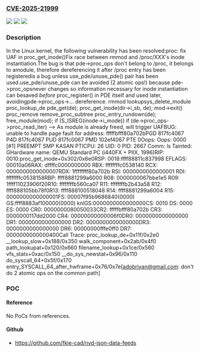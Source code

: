 ### [CVE-2025-21999](https://cve.mitre.org/cgi-bin/cvename.cgi?name=CVE-2025-21999)
![](https://img.shields.io/static/v1?label=Product&message=Linux&color=blue)
![](https://img.shields.io/static/v1?label=Version&message=778f3dd5a13c9e1642e0b2efea4b769387a70afa%3C%20eda279586e571b05dff44d48e05f8977ad05855d%20&color=brighgreen)
![](https://img.shields.io/static/v1?label=Vulnerability&message=n%2Fa&color=brighgreen)

### Description

In the Linux kernel, the following vulnerability has been resolved:proc: fix UAF in proc_get_inode()Fix race between rmmod and /proc/XXX's inode instantiation.The bug is that pde->proc_ops don't belong to /proc, it belongs to amodule, therefore dereferencing it after /proc entry has been registeredis a bug unless use_pde/unuse_pde() pair has been used.use_pde/unuse_pde can be avoided (2 atomic ops!) because pde->proc_opsnever changes so information necessary for inode instantiation can besaved _before_ proc_register() in PDE itself and used later, avoidingpde->proc_ops->...  dereference.      rmmod                         lookupsys_delete_module                         proc_lookup_de			   pde_get(de);			   proc_get_inode(dir->i_sb, de);  mod->exit()    proc_remove      remove_proc_subtree       proc_entry_rundown(de);  free_module(mod);                               if (S_ISREG(inode->i_mode))	                         if (de->proc_ops->proc_read_iter)                           --> As module is already freed, will trigger UAFBUG: unable to handle page fault for address: fffffbfff80a702bPGD 817fc4067 P4D 817fc4067 PUD 817fc0067 PMD 102ef4067 PTE 0Oops: Oops: 0000 [#1] PREEMPT SMP KASAN PTICPU: 26 UID: 0 PID: 2667 Comm: ls Tainted: GHardware name: QEMU Standard PC (i440FX + PIIX, 1996)RIP: 0010:proc_get_inode+0x302/0x6e0RSP: 0018:ffff88811c837998 EFLAGS: 00010a06RAX: dffffc0000000000 RBX: ffffffffc0538140 RCX: 0000000000000007RDX: 1ffffffff80a702b RSI: 0000000000000001 RDI: ffffffffc0538158RBP: ffff8881299a6000 R08: 0000000067bbe1e5 R09: 1ffff11023906f20R10: ffffffffb560ca07 R11: ffffffffb2b43a58 R12: ffff888105bb78f0R13: ffff888100518048 R14: ffff8881299a6004 R15: 0000000000000001FS:  00007f95b9686840(0000) GS:ffff8883af100000(0000) knlGS:0000000000000000CS:  0010 DS: 0000 ES: 0000 CR0: 0000000080050033CR2: fffffbfff80a702b CR3: 0000000117dd2000 CR4: 00000000000006f0DR0: 0000000000000000 DR1: 0000000000000000 DR2: 0000000000000000DR3: 0000000000000000 DR6: 00000000fffe0ff0 DR7: 0000000000000400Call Trace: <TASK> proc_lookup_de+0x11f/0x2e0 __lookup_slow+0x188/0x350 walk_component+0x2ab/0x4f0 path_lookupat+0x120/0x660 filename_lookup+0x1ce/0x560 vfs_statx+0xac/0x150 __do_sys_newstat+0x96/0x110 do_syscall_64+0x5f/0x170 entry_SYSCALL_64_after_hwframe+0x76/0x7e[adobriyan@gmail.com: don't do 2 atomic ops on the common path]

### POC

#### Reference
No PoCs from references.

#### Github
- https://github.com/fkie-cad/nvd-json-data-feeds

